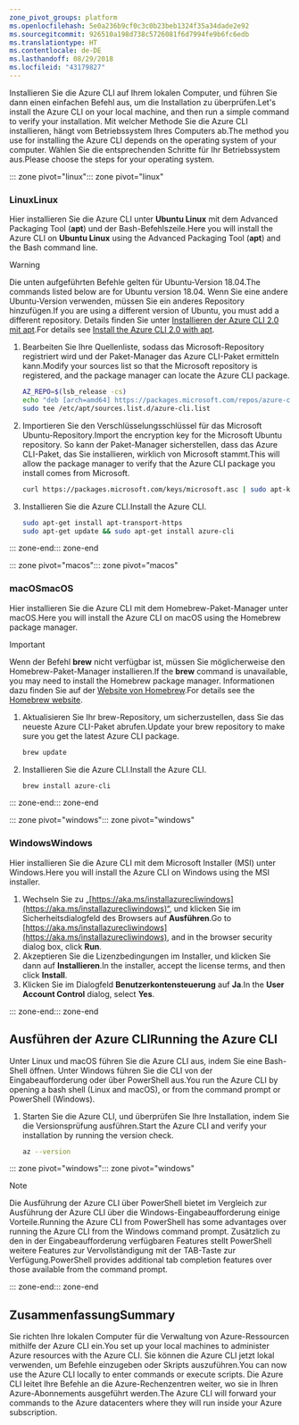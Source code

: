 ```yaml
---
zone_pivot_groups: platform
ms.openlocfilehash: 5e0a236b9cf0c3c0b23beb1324f35a34dade2e92
ms.sourcegitcommit: 926510a198d738c5726081f6d7994fe9b6fc6edb
ms.translationtype: HT
ms.contentlocale: de-DE
ms.lasthandoff: 08/29/2018
ms.locfileid: "43179827"
---
```

<span data-ttu-id="0196c-101">Installieren Sie die Azure CLI auf Ihrem lokalen Computer, und führen Sie dann einen einfachen Befehl aus, um die Installation zu überprüfen.</span><span class="sxs-lookup"><span data-stu-id="0196c-101">Let's install the Azure CLI on your local machine, and then run a simple command to verify your installation.</span></span> <span data-ttu-id="0196c-102">Mit welcher Methode Sie die Azure CLI installieren, hängt vom Betriebssystem Ihres Computers ab.</span><span class="sxs-lookup"><span data-stu-id="0196c-102">The method you use for installing the Azure CLI depends on the operating system of your computer.</span></span> <span data-ttu-id="0196c-103">Wählen Sie die entsprechenden Schritte für Ihr Betriebssystem aus.</span><span class="sxs-lookup"><span data-stu-id="0196c-103">Please choose the steps for your operating system.</span></span>

<span data-ttu-id="0196c-104">::: zone pivot="linux"</span><span class="sxs-lookup"><span data-stu-id="0196c-104">::: zone pivot="linux"</span></span>

### <a name="linux"></a><span data-ttu-id="0196c-105">Linux</span><span class="sxs-lookup"><span data-stu-id="0196c-105">Linux</span></span>
<span data-ttu-id="0196c-106">Hier installieren Sie die Azure CLI unter **Ubuntu Linux** mit dem Advanced Packaging Tool (**apt**) und der Bash-Befehlszeile.</span><span class="sxs-lookup"><span data-stu-id="0196c-106">Here you will install the Azure CLI on **Ubuntu Linux** using the Advanced Packaging Tool (**apt**) and the Bash command line.</span></span>

> [!WARNING]
> <span data-ttu-id="0196c-107">Die unten aufgeführten Befehle gelten für Ubuntu-Version 18.04.</span><span class="sxs-lookup"><span data-stu-id="0196c-107">The commands listed below are for Ubuntu version 18.04.</span></span> <span data-ttu-id="0196c-108">Wenn Sie eine andere Ubuntu-Version verwenden, müssen Sie ein anderes Repository hinzufügen.</span><span class="sxs-lookup"><span data-stu-id="0196c-108">If you are using a different version of Ubuntu, you must add a different repository.</span></span> <span data-ttu-id="0196c-109">Details finden Sie unter [Installieren der Azure CLI 2.0 mit apt](https://docs.microsoft.com/cli/azure/install-azure-cli-apt).</span><span class="sxs-lookup"><span data-stu-id="0196c-109">For details see [Install the Azure CLI 2.0 with apt](https://docs.microsoft.com/cli/azure/install-azure-cli-apt).</span></span>

1. <span data-ttu-id="0196c-110">Bearbeiten Sie Ihre Quellenliste, sodass das Microsoft-Repository registriert wird und der Paket-Manager das Azure CLI-Paket ermitteln kann.</span><span class="sxs-lookup"><span data-stu-id="0196c-110">Modify your sources list so that the Microsoft repository is registered, and the package manager can locate the Azure CLI package.</span></span>

    ```bash
    AZ_REPO=$(lsb_release -cs)
    echo "deb [arch=amd64] https://packages.microsoft.com/repos/azure-cli/ $AZ_REPO main" | \
    sudo tee /etc/apt/sources.list.d/azure-cli.list
    ```

1. <span data-ttu-id="0196c-111">Importieren Sie den Verschlüsselungsschlüssel für das Microsoft Ubuntu-Repository.</span><span class="sxs-lookup"><span data-stu-id="0196c-111">Import the encryption key for the Microsoft Ubuntu repository.</span></span> <span data-ttu-id="0196c-112">So kann der Paket-Manager sicherstellen, dass das Azure CLI-Paket, das Sie installieren, wirklich von Microsoft stammt.</span><span class="sxs-lookup"><span data-stu-id="0196c-112">This will allow the package manager to verify that the Azure CLI package you install comes from Microsoft.</span></span>

    ```bash
    curl https://packages.microsoft.com/keys/microsoft.asc | sudo apt-key add -
    ```

1. <span data-ttu-id="0196c-113">Installieren Sie die Azure CLI.</span><span class="sxs-lookup"><span data-stu-id="0196c-113">Install the Azure CLI.</span></span>

    ```bash
    sudo apt-get install apt-transport-https
    sudo apt-get update && sudo apt-get install azure-cli
    ```

<span data-ttu-id="0196c-114">::: zone-end</span><span class="sxs-lookup"><span data-stu-id="0196c-114">::: zone-end</span></span>

<span data-ttu-id="0196c-115">::: zone pivot="macos"</span><span class="sxs-lookup"><span data-stu-id="0196c-115">::: zone pivot="macos"</span></span>

### <a name="macos"></a><span data-ttu-id="0196c-116">macOS</span><span class="sxs-lookup"><span data-stu-id="0196c-116">macOS</span></span>
<span data-ttu-id="0196c-117">Hier installieren Sie die Azure CLI mit dem Homebrew-Paket-Manager unter macOS.</span><span class="sxs-lookup"><span data-stu-id="0196c-117">Here you will install the Azure CLI on macOS using the Homebrew package manager.</span></span>

> [!IMPORTANT]
> <span data-ttu-id="0196c-118">Wenn der Befehl **brew** nicht verfügbar ist, müssen Sie möglicherweise den Homebrew-Paket-Manager installieren.</span><span class="sxs-lookup"><span data-stu-id="0196c-118">If the **brew** command is unavailable, you may need to install the Homebrew package manager.</span></span> <span data-ttu-id="0196c-119">Informationen dazu finden Sie auf der [Website von Homebrew](https://brew.sh/).</span><span class="sxs-lookup"><span data-stu-id="0196c-119">For details see the [Homebrew website](https://brew.sh/).</span></span>

1. <span data-ttu-id="0196c-120">Aktualisieren Sie Ihr brew-Repository, um sicherzustellen, dass Sie das neueste Azure CLI-Paket abrufen.</span><span class="sxs-lookup"><span data-stu-id="0196c-120">Update your brew repository to make sure you get the latest Azure CLI package.</span></span>

    ```bash
    brew update
    ```

1. <span data-ttu-id="0196c-121">Installieren Sie die Azure CLI.</span><span class="sxs-lookup"><span data-stu-id="0196c-121">Install the Azure CLI.</span></span>

    ```bash
    brew install azure-cli
    ```

<span data-ttu-id="0196c-122">::: zone-end</span><span class="sxs-lookup"><span data-stu-id="0196c-122">::: zone-end</span></span>

<span data-ttu-id="0196c-123">::: zone pivot="windows"</span><span class="sxs-lookup"><span data-stu-id="0196c-123">::: zone pivot="windows"</span></span>

### <a name="windows"></a><span data-ttu-id="0196c-124">Windows</span><span class="sxs-lookup"><span data-stu-id="0196c-124">Windows</span></span>
<span data-ttu-id="0196c-125">Hier installieren Sie die Azure CLI mit dem Microsoft Installer (MSI) unter Windows.</span><span class="sxs-lookup"><span data-stu-id="0196c-125">Here you will install the Azure CLI on Windows using the MSI installer.</span></span>

1. <span data-ttu-id="0196c-126">Wechseln Sie zu „[https://aka.ms/installazurecliwindows](https://aka.ms/installazurecliwindows)“, und klicken Sie im Sicherheitsdialogfeld des Browsers auf **Ausführen**.</span><span class="sxs-lookup"><span data-stu-id="0196c-126">Go to [https://aka.ms/installazurecliwindows](https://aka.ms/installazurecliwindows), and in the browser security dialog box, click **Run**.</span></span>
1. <span data-ttu-id="0196c-127">Akzeptieren Sie die Lizenzbedingungen im Installer, und klicken Sie dann auf **Installieren**.</span><span class="sxs-lookup"><span data-stu-id="0196c-127">In the installer, accept the license terms, and then click **Install**.</span></span>
1. <span data-ttu-id="0196c-128">Klicken Sie im Dialogfeld **Benutzerkontensteuerung** auf **Ja**.</span><span class="sxs-lookup"><span data-stu-id="0196c-128">In the **User Account Control** dialog, select **Yes**.</span></span>

<span data-ttu-id="0196c-129">::: zone-end</span><span class="sxs-lookup"><span data-stu-id="0196c-129">::: zone-end</span></span>

## <a name="running-the-azure-cli"></a><span data-ttu-id="0196c-130">Ausführen der Azure CLI</span><span class="sxs-lookup"><span data-stu-id="0196c-130">Running the Azure CLI</span></span>
<span data-ttu-id="0196c-131">Unter Linux und macOS führen Sie die Azure CLI aus, indem Sie eine Bash-Shell öffnen. Unter Windows führen Sie die CLI von der Eingabeaufforderung oder über PowerShell aus.</span><span class="sxs-lookup"><span data-stu-id="0196c-131">You run the Azure CLI by opening a bash shell (Linux and macOS), or from the command prompt or PowerShell (Windows).</span></span>

1. <span data-ttu-id="0196c-132">Starten Sie die Azure CLI, und überprüfen Sie Ihre Installation, indem Sie die Versionsprüfung ausführen.</span><span class="sxs-lookup"><span data-stu-id="0196c-132">Start the Azure CLI and verify your installation by running the version check.</span></span>

    ```bash
    az --version
    ```

<span data-ttu-id="0196c-133">::: zone pivot="windows"</span><span class="sxs-lookup"><span data-stu-id="0196c-133">::: zone pivot="windows"</span></span>

> [!NOTE]
> <span data-ttu-id="0196c-134">Die Ausführung der Azure CLI über PowerShell bietet im Vergleich zur Ausführung der Azure CLI über die Windows-Eingabeaufforderung einige Vorteile.</span><span class="sxs-lookup"><span data-stu-id="0196c-134">Running the Azure CLI from PowerShell has some advantages over running the Azure CLI from the Windows command prompt.</span></span> <span data-ttu-id="0196c-135">Zusätzlich zu den in der Eingabeaufforderung verfügbaren Features stellt PowerShell weitere Features zur Vervollständigung mit der TAB-Taste zur Verfügung.</span><span class="sxs-lookup"><span data-stu-id="0196c-135">PowerShell provides additional tab completion features over those available from the command prompt.</span></span> 

<span data-ttu-id="0196c-136">::: zone-end</span><span class="sxs-lookup"><span data-stu-id="0196c-136">::: zone-end</span></span>

## <a name="summary"></a><span data-ttu-id="0196c-137">Zusammenfassung</span><span class="sxs-lookup"><span data-stu-id="0196c-137">Summary</span></span>
<span data-ttu-id="0196c-138">Sie richten Ihre lokalen Computer für die Verwaltung von Azure-Ressourcen mithilfe der Azure CLI ein.</span><span class="sxs-lookup"><span data-stu-id="0196c-138">You set up your local machines to administer Azure resources with the Azure CLI.</span></span> <span data-ttu-id="0196c-139">Sie können die Azure CLI jetzt lokal verwenden, um Befehle einzugeben oder Skripts auszuführen.</span><span class="sxs-lookup"><span data-stu-id="0196c-139">You can now use the Azure CLI locally to enter commands or execute scripts.</span></span> <span data-ttu-id="0196c-140">Die Azure CLI leitet Ihre Befehle an die Azure-Rechenzentren weiter, wo sie in Ihren Azure-Abonnements ausgeführt werden.</span><span class="sxs-lookup"><span data-stu-id="0196c-140">The Azure CLI will forward your commands to the Azure datacenters where they will run inside your Azure subscription.</span></span>